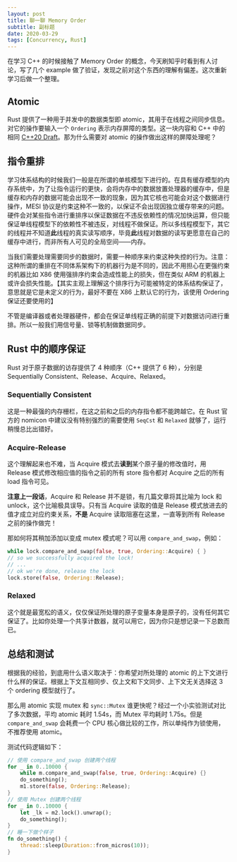 ```yaml
---
layout: post
title: 聊一聊 Memory Order
subtitle: 副标题
date: 2020-03-29
tags: [Concurrency, Rust]
---
```


在学习 C++ 的时候接触了 Memory Order 的概念，今天刷知乎时看到有人讨论，写了几个 example 做了验证，发现之前对这个东西的理解有偏差。这次重新学习后做一个整理。

## Atomic

Rust 提供了一种用于并发中的数据类型即 atomic，其用于在线程之间同步信息。对它的操作要输入一个 `Ordering` 表示内存屏障的类型。这一块内容和 C++ 中的相同 [C++20 Draft](http://eel.is/c++draft/atomics.order)。那为什么需要对 atomic 的操作做出这样的屏障处理呢？

## 指令重排

学习体系结构的时候我们一般是在所谓的单核模型下进行的。在具有缓存模型的内存系统中，为了让指令运行的更快，会将内存中的数据放置处理器的缓存中，但是缓存和内存的数据可能会出现不一致的现象，因为其它核也可能会对这个数据进行操作，MESI 协议是约束这种不一致的，以保证不会出现因独立缓存带来的问题。硬件会对某些指令进行重排序以保证数据在不违反依赖性的情况加快运算，但只能保证单线程模型下的依赖性不被违反，对线程不做保证。所以多线程模型下，其它的线程并不知道**此**线程的真实读写顺序，毕竟**此**线程对数据的读写更愿意在自己的缓存中进行，而非所有人可见的全局空间——内存。

当我们需要处理需要同步的数据时，需要一种顺序来约束这种失控的行为。注意：这种所谓的重排在不同体系架构下的机器行为是不同的，因此不用担心在更强约束的机器比如 X86 使用强排序约束会造成性能上的损失，但在类似 ARM 的机器上或许会损失性能。【其实主观上理解这个排序行为可能被特定的体系结构保证了，意思就是它是未定义的行为，最好不要在 X86 上默认它的行为，该使用 Ordering 保证还要使用的】

不管是编译器或者处理器硬件，都会在保证单线程正确的前提下对数据访问进行重排。所以一般我们用信号量、锁等机制做数据同步。

## Rust 中的顺序保证

Rust 对于原子数据的访存提供了 4 种顺序（C++ 提供了 6 种），分别是 Sequentially Consistent、Release、Acquire、Relaxed。

### Sequentially Consistent

这是一种最强的内存栅栏，在这之前和之后的内存指令都不能跨越它。在 Rust 官方的 nomicon 中建议没有特别强烈的需要使用 `SeqCst` 和 `Relaxed` 就够了，运行稍慢总比出错好。

### Acquire-Release

这个理解起来也不难，当 Acquire 模式去**读到**某个原子量的修改值时，用 Release 模式修改相应值的指令之前的所有 store 指令都对 Acquire 之后的所有 load 指令可见。

**注意上一段话**，Acquire 和 Release 并不是锁，有几篇文章将其比喻为 lock 和 unlock，这个比喻极具误导。只有当 Acquire 读取的值是 Release 模式放进去的值才成立对应约束关系，**不是** Acquire 读取阻塞在这里，一直等到所有 Release 之前的操作做完！

那如何将其稍加添加以变成 mutex 模式呢？可以用 `compare_and_swap`，例如：

```rust
while lock.compare_and_swap(false, true, Ordering::Acquire) { }
// so we successfully acquired the lock!
// ...
// ok we're done, release the lock
lock.store(false, Ordering::Release);
```

### Relaxed

这个就是最宽松的语义，仅仅保证所处理的原子变量本身是原子的，没有任何其它保证了。比如你处理一个共享计数器，就可以用它，因为你只是想记录一下总数而已。

## 总结和测试

根据我的经验，到底用什么语义取决于：你希望对所处理的 atomic 的上下文进行什么样的保证。根据上下文互相同步、仅上文和下文同步、上下文无关选择这 3 个 ordering 模型就行了。

那么用 atomic 实现 mutex 和 `sync::Mutex` 谁更快呢？经过一个小实验测试对比了多次数据，平均 atomic 耗时 1.54s，而 Mutex 平均耗时 1.75s。但是 `compare_and_swap` 会耗费一个 CPU 核心做比较的工作，所以单纯作为锁使用，不推荐使用 atomic。



测试代码逻辑如下：

```rust
// 使用 compare_and_swap 创建两个线程
for _ in 0..10000 {
    while m.compare_and_swap(false, true, Ordering::Acquire) {}
    do_something();
    m1.store(false, Ordering::Release);
}
// 使用 Mutex 创建两个线程
for _ in 0..10000 {
    let _lk = m2.lock().unwrap();
    do_something();
}
// 睡一下做个样子
fn do_something() {
    thread::sleep(Duration::from_micros(10));
}
```